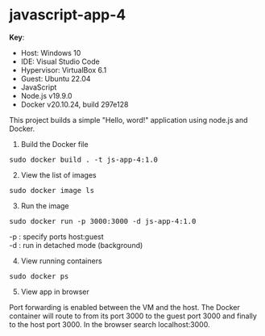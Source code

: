 # javascript-app-4

**Key**:

* Host: Windows 10
* IDE: Visual Studio Code
* Hypervisor: VirtualBox 6.1
* Guest: Ubuntu 22.04
* JavaScript
* Node.js v19.9.0
* Docker v20.10.24, build 297e128


This project builds a simple "Hello, word!" application using node.js and Docker. 

1. Build the Docker file

<pre>
sudo docker build . -t js-app-4:1.0
</pre>

2. View the list of images

<pre>
sudo docker image ls
</pre>

3. Run the image

<pre>
sudo docker run -p 3000:3000 -d js-app-4:1.0
</pre>

-p : specify ports host:guest \
-d : run in detached mode (background)

4. View running containers

<pre>
sudo docker ps
</pre>

5. View app in browser

Port forwarding is enabled between the VM and the host. The Docker container will route to from its port 3000 to the guest port 3000 and finally to the host port 3000. In the browser search localhost:3000. 